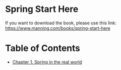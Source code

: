 # Spring Start Here

If you want to download the book, please use this link:
https://www.manning.com/books/spring-start-here

# Table of Contents
- [Chapter 1. Spring in the real world](01.%20Spring%20in%20the%20real%20world/)
